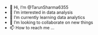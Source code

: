 - 👋 Hi, I’m @TarunSharma6355
- 👀 I’m interested in data analysis
- 🌱 I’m currently learning data analytics 
- 💞️ I’m looking to collaborate on new things
- 📫 How to reach me ...

<!---
TarunSharma6355/TarunSharma6355 is a ✨ special ✨ repository because its `README.md` (this file) appears on your GitHub profile.
You can click the Preview link to take a look at your changes.
--->
